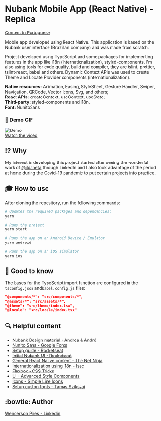 # Nubank Mobile App (React Native) - Replica

[Content in Portuguese](https://github.com/Wpdas/nubank-mobile-app/blob/master/README_pt_BR.md)

Mobile app developed using React Native. This application is based on the Nubank user interface (Brazilian company) and was made from scratch.

Project developed using TypeScript and some packages for implementing features in the app like i18n (internationalization), styled-components. I'm also using tools for code quality, build and compiler, they are tslint, prettier, tslint-react, babel and others. Dynamic Context APIs was used to create Theme and Locate Provider components (internationalization).

**Native resources:** Animation, Easing, StyleSheet, Gesture Handler, Swiper, Navigation, QRCode, Vector Icons, Svg, and others;</br>
**React APIs:** createContext, useContext, useState;</br>
**Third-party:** styled-components and i18n.</br>
**Font:** NunitoSans

### :art: Demo GIF

![Demo](https://wendersonpdas-public-github-files.s3-us-west-2.amazonaws.com/nubank_reactnative_app.gif)</br>
[Watch the vídeo](https://drive.google.com/open?id=1JbPIVygvmJniuumozQlAVqfuaJC94HbI)

## :interrobang: Why

My interest in developing this project started after seeing the wonderful work of [@ildaneta](https://github.com/ildaneta) through LinkedIn and I also took advantage of the period at home during the Covid-19 pandemic to put certain projects into practice.

## :mortar_board: How to use

After cloning the repository, run the following commands:

```bash
# Updates the required packages and dependencies:
yarn
```

```bash
# Runs the project
yarn start
```

```bash
# Runs the app on an Android Device / Emulator
yarn android
```

```bash
# Runs the app on an iOS simulator
yarn ios
```

## :green_book: Good to know

The bases for the TypeScript import function are configured in the `tsconfig.json` and`babel.config.js` files:

```json
"@components/*": "src/components/*",
"@assets/*": "src/assets/*",
"@theme": "src/theme/index.tsx",
"@locale": "src/locale/index.tsx"
```

## :mag: Helpful content

- [Nubank Design material - Andrea & André](https://www.behance.net/gallery/42918779/Nubank)
- [Nunito Sans - Google Fonts](https://fonts.google.com/specimen/Nunito+Sans)
- [Setup guide - Rocketseat](https://react-native.rocketseat.dev/)
- [Initial Nubank UI - Rocketseat](https://www.youtube.com/watch?v=DDm0M_rZLJo&t=1s)
- [General React Native content - The Net Ninja](https://www.youtube.com/channel/UCW5YeuERMmlnqo4oq8vwUpg)
- [Internationalization using i18n - Isac](https://medium.com/reactbrasil/internacionaliza%C3%A7%C3%A3o-em-react-native-77fb1a56f8e9)
- [Flexbox - CSS Tricks](https://css-tricks.com/snippets/css/a-guide-to-flexbox/)
- [UI - Advanced Style Components](https://styled-components.com/docs/advanced)
- [Icons - Simple Line Icons](https://simplelineicons.github.io/)
- [Setup custon fonts - Tamas Szikszai](https://medium.com/better-programming/using-custom-fonts-in-react-native-2019-289099609837)

## :bowtie: Author

[Wenderson Pires - Linkedin](https://www.linkedin.com/in/wenderson-pires-silva/)
